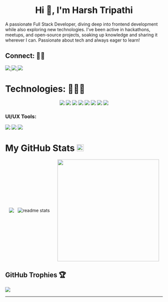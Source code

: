 <h1 align="center">Hi 👋, I'm Harsh Tripathi</h1>

A passionate Full Stack Developer, diving deep into frontend development while also exploring new technologies. I've been active in hackathons, meetups, and open-source projects, soaking up knowledge and sharing it wherever I can. Passionate about tech and always eager to learn!

## Connect: 🤝🏻

<p>
  <a href="https://www.linkedin.com/in/alpharsh/" target="_blank">
    <img src="https://img.shields.io/static/v1?label=|&message=LINKED-IN&color=52985b&style=plastic&logo=linkedin&logo-color=white"/>
  </a>
  <a href="https://twitter.com/alpharsh" target="_blank">
    <img src="https://img.shields.io/static/v1?label=|&message=TWITTER&color=316c5e&style=plastic&logo=twitter&logo-color=white"/>
  </a>
  <a href="https://alpharsh.github.io/portfolio/" target="_blank">
    <img src="https://img.shields.io/static/v1?label=|&message=WEBSITE&color=316c5e&style=plastic&logo=react&logo-color=white"/>
  </a>
</p>

# Technologies: 👨🏻‍💻

<p align="center">
    <img src="https://img.shields.io/static/v1?label=|&message=PYTHON&color=52985b&style=plastic&logo=python"/>
    <img src="https://img.shields.io/static/v1?label=|&message=REACT.JS&color=52985b&style=plastic&logo=react"/>
    <img src="https://img.shields.io/static/v1?label=|&message=HTML5&color=316c5e&style=plastic&logo=html5"/>
    <img src="https://img.shields.io/static/v1?label=|&message=CSS3&color=316c5e&style=plastic&logo=css3"/>
    <img src="https://img.shields.io/static/v1?label=|&message=JAVASCRIPT&color=52985b&style=plastic&logo=javascript"/>
    <img src="https://img.shields.io/static/v1?label=|&message=TAILWIND&color=316c5e&style=plastic&logo=tailwindcss"/>
    <img src="https://img.shields.io/static/v1?label=|&message=C%2B%2B&color=52985b&style=plastic&logo=C%2B%2B"/>
    <img src="https://img.shields.io/static/v1?label=|&message=GIT&color=316c5e&style=plastic&logo=git"/>
</p>

### UI/UX Tools:

<img src="https://img.shields.io/static/v1?label=|&message=FIGMA&color=52985b&style=plastic&logo=figma"/> <img src="https://img.shields.io/static/v1?label=|&message=POSTMAN&color=52985b&style=plastic&logo=postman"/> <img src="https://img.shields.io/static/v1?label=|&message=CANVA&color=52985b&style=plastic&logo=canva"/>

<!--Snake animation -->

<!-- <picture>
  <source media="(prefers-color-scheme: dark)" srcset="https://raw.githubusercontent.com/khardikk/khardikk/output/github-contribution-grid-snake.svg dist/github-contribution-grid-snake-dark.svg">
  <source media="(prefers-color-scheme: light)" srcset="https://raw.githubusercontent.com/khardikk/khardikk/output/github-contribution-grid-snake.svg">
  <img alt="github contribution grid snake animation" src="https://raw.githubusercontent.com/khardikk/khardikk/output/github-contribution-grid-snake.svg dist/github-contribution-grid-snake-dark.svg">
</picture> -->

<h1> My GitHub Stats <img src='https://media1.giphy.com/media/du3J3cXyzhj75IOgvA/giphy.gif?cid=ecf05e47x2g034i9pzwtzzsd3xgg2w9nr94t4tflbbgo3008&rid=giphy.gif' width='22px'> </h1>
<div style="display: flex; justify-content: space-evenly; align-items: center; flex-wrap: wrap;">
<img  src="https://streak-stats.demolab.com?user=alpharsh&theme=aura&hide_border=true&card_width=550&border_radius=8"/>
<img  src="https://github-readme-stats.vercel.app/api?username=alpharsh&theme=aura&include_all_commits=true&card_width=550&hide_border=true&rank_icon=github&show_icons=true&border_radius=8" alt="readme stats"/></br>
<img width="325" src="https://github-readme-stats.vercel.app/api/top-langs/?username=alpharsh&hide_progress=false&langs_count=8&theme=aura&hide_border=true&layout=compact&card_width=315&border_radius=8"/>
</div>

## GitHub Trophies 🏆

![](https://github-profile-trophy.vercel.app/?username=alpharsh&theme=radical&hide_border=true&no-frame=false&no-bg=&margin-w=4)

---
